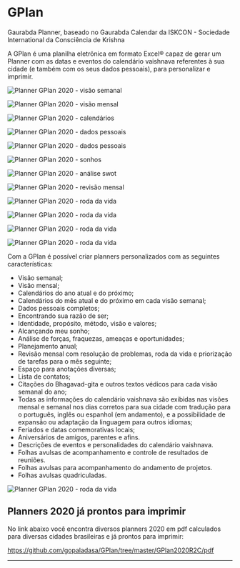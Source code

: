 # GPlan
Gaurabda Planner, baseado no Gaurabda Calendar da ISKCON - Sociedade International da Consciência de Krishna


A GPlan é uma planilha eletrônica em formato Excel® capaz de gerar um Planner com as datas e eventos do calendário vaishnava referentes à sua cidade (e também com os seus dados pessoais), para personalizar e imprimir.

![Planner GPlan 2020 - visão semanal](https://raw.githubusercontent.com/gopaladasa/GPlan/master/GPlan2020R2C/pic/010-gplan-week.jpeg)

![Planner GPlan 2020 - visão mensal](https://raw.githubusercontent.com/gopaladasa/GPlan/master/GPlan2020R2C/pic/020-gplan-monthly.jpeg)

![Planner GPlan 2020 - calendários](https://raw.githubusercontent.com/gopaladasa/GPlan/master/GPlan2020R2C/pic/030-gplan-calendars.jpeg)

![Planner GPlan 2020 - dados pessoais](https://raw.githubusercontent.com/gopaladasa/GPlan/master/GPlan2020R2C/pic/040-gplan-personal_data.jpeg)

![Planner GPlan 2020 - dados pessoais](https://raw.githubusercontent.com/gopaladasa/GPlan/master/GPlan2020R2C/pic/050-gplan-life-purpose.jpeg)

![Planner GPlan 2020 - sonhos](https://raw.githubusercontent.com/gopaladasa/GPlan/master/GPlan2020R2C/pic/060-gplan-dreams.jpeg)

![Planner GPlan 2020 - análise swot](https://raw.githubusercontent.com/gopaladasa/GPlan/master/GPlan2020R2C/pic/070-gplan-swot.jpeg)

![Planner GPlan 2020 - revisão mensal](https://raw.githubusercontent.com/gopaladasa/GPlan/master/GPlan2020R2C/pic/080-gplan-monthly_review.jpeg)

![Planner GPlan 2020 - roda da vida](https://raw.githubusercontent.com/gopaladasa/GPlan/master/GPlan2020R2C/pic/090-gplan-wheel_of_life.jpeg)

![Planner GPlan 2020 - roda da vida](https://raw.githubusercontent.com/gopaladasa/GPlan/master/GPlan2020R2C/pic/gplan-monthly.png)

![Planner GPlan 2020 - roda da vida](https://raw.githubusercontent.com/gopaladasa/GPlan/master/GPlan2020R2C/pic/gplan2020.png)

![Planner GPlan 2020 - roda da vida](https://raw.githubusercontent.com/gopaladasa/GPlan/master/GPlan2020R2C/pic/gplan20.2.png)

Com a GPlan é possível criar planners personalizados com as seguintes características:

* Visão semanal;
* Visão mensal;
* Calendários do ano atual e do próximo;
* Calendários do mês atual e do próximo em cada visão semanal;
* Dados pessoais completos;
* Encontrando sua razão de ser;
* Identidade, propósito, método, visão e valores;
* Alcançando meu sonho;
* Análise de forças, fraquezas, ameaças e oportunidades;
* Planejamento anual;
* Revisão mensal com resolução de problemas, roda da vida e priorização de tarefas para o mês seguinte;
* Espaço para anotações diversas;
* Lista de contatos;
* Citações do Bhagavad-gita e outros textos védicos para cada visão semanal do ano;
* Todas as informações do calendário vaishnava são exibidas nas visões mensal e semanal nos dias corretos para sua cidade com tradução para o português, inglês ou espanhol (em andamento), e a possibilidade de expansão ou adaptação da linguagem para outros idiomas;
* Feriados e datas comemorativas locais;
* Aniversários de amigos, parentes e afins.
* Descrições de eventos e personalidades do calendário vaishnava.
* Folhas avulsas de acompanhamento e controle de resultados de reuniões.
* Folhas avulsas para acompanhamento do andamento de projetos.
* Folhas avulsas quadriculadas. 


![Planner GPlan 2020 - roda da vida](https://raw.githubusercontent.com/gopaladasa/GPlan/master/GPlan2020R2C/pic/gplan-add.png)


## Planners 2020 já prontos para imprimir

No link abaixo você encontra diversos planners 2020 em pdf calculados para diversas cidades brasileiras e já prontos para imprimir:

https://github.com/gopaladasa/GPlan/tree/master/GPlan2020R2C/pdf

---

